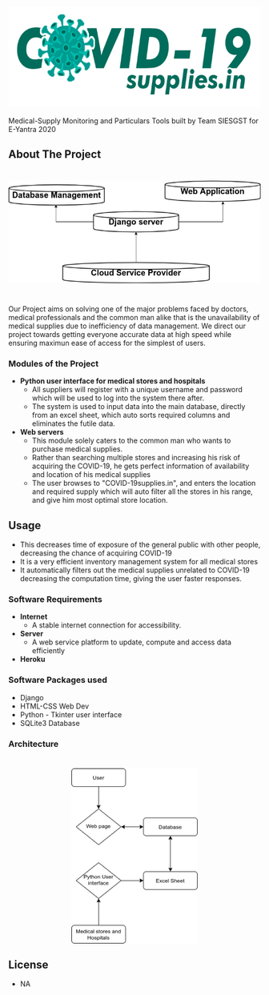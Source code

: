 <h1 align="center">
	<img src="FrontEnd/logo.png" height="200" align="center">
</h1>

Medical-Supply Monitoring and Particulars Tools built by Team SIESGST for E-Yantra 2020

## About The Project
<h1 align="center">
<img src="FrontEnd/about.png">
</h1>
<br/>
Our Project aims on solving one of the major problems faced by doctors, medical professionals and the common man alike that is the unavailability of medical supplies due to inefficiency of data management. We direct our project towards getting everyone accurate data at high speed while ensuring maximun ease of access for the simplest of users.

### Modules of the Project
 - **Python user interface for medical stores and hospitals**
	* All suppliers will register with a unique username and password which will be used to log into the system there after.
	* The system is used to input data into the main database, directly from an excel sheet, which auto sorts required columns and eliminates the futile data. 
 - **Web servers**
	* This module solely caters to the common man who wants to purchase medical supplies. 
	* Rather than searching multiple stores and increasing his risk of acquiring the COVID-19, he gets perfect information of availability and location of his medical supplies
	* The user browses to "COVID-19supplies.in", and enters the location and required supply which will auto filter all the stores in his range, and give him most optimal store location. 

## Usage
 - This decreases time of exposure of the general public with other people, decreasing the chance of acquiring COVID-19
 - It is a very efficient inventory management system for all medical stores
 - It automatically filters out the medical supplies unrelated to COVID-19 decreasing the computation time, giving the user faster responses.


### Software Requirements
 - **Internet**
	* A stable internet connection for accessibility.
 - **Server**
 	* A web service platform to update, compute and access data efficiently
 - **Heroku**


### Software Packages used 
* Django
* HTML-CSS Web Dev
* Python - Tkinter user interface
* SQLite3 Database

### Architecture
<h1 align="center">
<img src="FrontEnd/arch.png" align="center" width="50%">
</h1>

## License
 - NA
